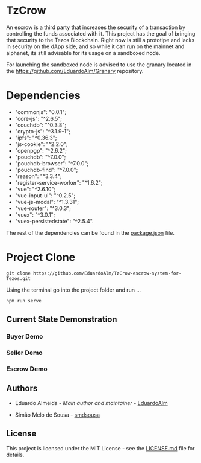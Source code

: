 # TzCrow

An escrow is a third party that increases the security of a transaction by controlling the funds associated with it.
This project has the goal of bringing that security to the Tezos Blockchain. Right now is still a prototipe and lacks in security on the dApp side, and so while it can run on the mainnet and alphanet, its still advisable for its usage on a sandboxed node. 

For launching the sandboxed node is advised to use the granary located in the https://github.com/EduardoAlm/Granary repository.

# Dependencies

 * "commonjs": "0.0.1";
 * "core-js": "^2.6.5";
 * "couchdb": "^0.3.8";
 * "crypto-js": "^3.1.9-1";
 * "ipfs": "^0.36.3";
 * "js-cookie": "^2.2.0";
 * "openpgp": "^2.6.2";
 * "pouchdb": "^7.0.0";
 * "pouchdb-browser": "^7.0.0";
 * "pouchdb-find": "^7.0.0";
 * "reason": "^3.3.4";
 * "register-service-worker": "^1.6.2";
 * "vue": "^2.6.10";
 * "vue-input-ui": "^0.2.5";
 * "vue-js-modal": "^1.3.31";
 * "vue-router": "^3.0.3";
 * "vuex": "^3.0.1";
 * "vuex-persistedstate": "^2.5.4".

The rest of the dependencies can be found in the [package.json](package.json) file.

# Project Clone 

```
git clone https://github.com/EduardoAlm/TzCrow-escrow-system-for-Tezos.git
```
Using the terminal go into the project folder and run ...
```
npm run serve
```

## Current State Demonstration
### Buyer Demo

### Seller Demo

### Escrow Demo

## Authors

* Eduardo Almeida - *Main author and maintainer* - [EduardoAlm](https://github.com/EduardoAlm)

* Simão Melo de Sousa - [smdsousa](https://github.com/smdsousa)



## License
This project is licensed under the MIT License - see the [LICENSE.md](LICENSE.md) file for details.
